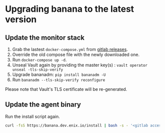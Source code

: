 # Upgrading banana to the latest version

## Update the monitor stack

1. Grab the lastest `docker-compose.yml` from [gitlab releases](https://gitlab.enix.io/products/banana/releases).
2. Override the old compose file with the newly downloaded one.
3. Run `docker-compose up -d`.
4. Unseal Vault again by providing the master key(s) : `vault operator unseal -tls-skip-verify`
5. Upgrade bananadm: `pip install bananadm -U`
6. Run `bananadm --tls-skip-verify reconfigure`

Please note that Vault's TLS certificate will be re-generated.

## Update the agent binary

Run the install script again.

```bash
curl -fsS https://banana.dev.enix.io/install | bash -s - '<gitlab access token>'
```
